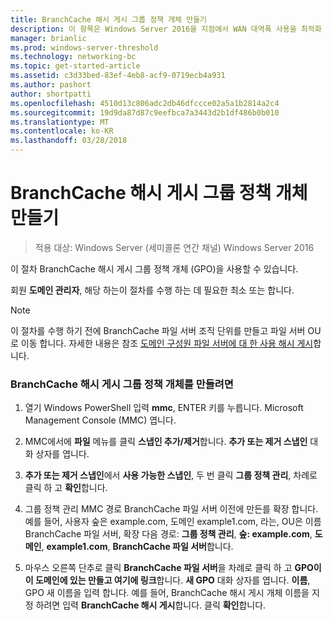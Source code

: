 ```yaml
---
title: BranchCache 해시 게시 그룹 정책 개체 만들기
description: 이 항목은 Windows Server 2016을 지점에서 WAN 대역폭 사용을 최적화 하 분산 / 호스팅된 캐시 모드로 BranchCache 배포 하는 방법을 보여 주는 BranchCache 배포 가이드
manager: brianlic
ms.prod: windows-server-threshold
ms.technology: networking-bc
ms.topic: get-started-article
ms.assetid: c3d33bed-83ef-4eb8-acf9-0719ecb4a931
ms.author: pashort
author: shortpatti
ms.openlocfilehash: 4510d13c806adc2db46dfccce02a5a1b2814a2c4
ms.sourcegitcommit: 19d9da87d87c9eefbca7a3443d2b1df486b0b010
ms.translationtype: MT
ms.contentlocale: ko-KR
ms.lasthandoff: 03/28/2018
---
```

# <a name="create-the-branchcache-hash-publication-group-policy-object"></a>BranchCache 해시 게시 그룹 정책 개체 만들기

>적용 대상: Windows Server (세미콜론 연간 채널) Windows Server 2016

이 절차 BranchCache 해시 게시 그룹 정책 개체 (GPO)을 사용할 수 있습니다.  
  
회원 **도메인 관리자**, 해당 하는이 절차를 수행 하는 데 필요한 최소 또는 합니다.  
  
> [!NOTE]  
> 이 절차를 수행 하기 전에 BranchCache 파일 서버 조직 단위를 만들고 파일 서버 OU로 이동 합니다. 자세한 내용은 참조 [도메인 구성원 파일 서버에 대 한 사용 해시 게시](../../branchcache/deploy/Enable-Hash-Publication-for-Domain-Member-File-Servers.md)합니다.  
  
### <a name="to-create-the-branchcache-hash-publication-group-policy-object"></a>BranchCache 해시 게시 그룹 정책 개체를 만들려면  
  
1.  열기 Windows PowerShell 입력 **mmc**, ENTER 키를 누릅니다. Microsoft Management Console (MMC) 엽니다.  
  
2.  MMC에서에 **파일** 메뉴를 클릭 **스냅인 추가/제거**합니다. **추가 또는 제거 스냅인** 대화 상자를 엽니다.  
  
3.  **추가 또는 제거 스냅인**에서 **사용 가능한 스냅인**, 두 번 클릭 **그룹 정책 관리**, 차례로 클릭 하 고 **확인**합니다.  
  
4.  그룹 정책 관리 MMC 경로 BranchCache 파일 서버 이전에 만든를 확장 합니다. 예를 들어, 사용자 숲은 example.com, 도메인 example1.com, 라는, OU은 이름 BranchCache 파일 서버, 확장 다음 경로: **그룹 정책 관리**, **숲: example.com**, **도메인**, **example1.com**, **BranchCache 파일 서버**합니다.  
  
5.  마우스 오른쪽 단추로 클릭 **BranchCache 파일 서버**을 차례로 클릭 하 고 **GPO이이 도메인에 있는 만들고 여기에 링크**합니다. **새 GPO** 대화 상자를 엽니다. **이름**, GPO 새 이름을 입력 합니다. 예를 들어, BranchCache 해시 게시 개체 이름을 지정 하려면 입력 **BranchCache 해시 게시**합니다. 클릭 **확인**합니다.  
  


